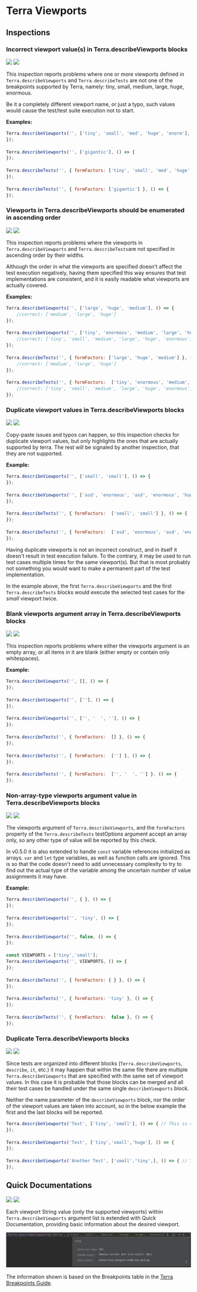 # Terra Viewports

## Inspections

### Incorrect viewport value(s) in Terra.describeViewports blocks

![](https://img.shields.io/badge/since-0.1.0-blue) [![](https://img.shields.io/badge/implementation-TerraDescribeViewportsInspection-blue)](../src/main/java/com/picimako/terra/wdio/viewports/inspection/TerraDescribeViewportsInspection.java)

This inspection reports problems where one or more viewports defined in `Terra.describeViewports` and `Terra.describeTests` are not one of the breakpoints supported by Terra, namely:
tiny, small, medium, large, huge, enormous.

Be it a completely different viewport name, or just a typo, such values would cause the test/test suite execution not to start.

**Examples:**

```javascript
Terra.describeViewports('', ['tiny', 'small', 'med', 'huge', 'enorm'], () => {
});

Terra.describeViewports('', ['gigantic'], () => {
});

Terra.describeTests('', { formFactors: ['tiny', 'small', 'med', 'huge', 'enorm'] }, () => {
});

Terra.describeTests('', { formFactors: ['gigantic'] }, () => {
});
```

### Viewports in Terra.describeViewports should be enumerated in ascending order

![](https://img.shields.io/badge/since-0.1.0-blue) [![](https://img.shields.io/badge/implementation-TerraDescribeViewportsInspection-blue)](../src/main/java/com/picimako/terra/wdio/viewports/inspection/TerraDescribeViewportsInspection.java)

This inspection reports problems where the viewports in `Terra.describeViewports` and `Terra.describeTests`are not specified in ascending order by their widths.

Although the order in what the viewports are specified doesn't affect the test execution negatively,
having them specified this way ensures that test implementations are consistent, and it is easily readable what viewports are actually covered.

**Examples:**

```javascript
Terra.describeViewports('', ['large', 'huge', 'medium'], () => {
    //correct: ['medium', 'large', 'huge']
});

Terra.describeViewports('', ['tiny', 'enormous', 'medium', 'large', 'huge', 'small'], () => {
    //correct: ['tiny', 'small', 'medium', 'large', 'huge', 'enormous']
});

Terra.describeTests('', { formFactors: ['large', 'huge', 'medium'] }, () => {
    //correct: ['medium', 'large', 'huge']
});

Terra.describeTests('', { formFactors:  ['tiny', 'enormous', 'medium', 'large', 'huge', 'small'] }, () => {
    //correct: ['tiny', 'small', 'medium', 'large', 'huge', 'enormous']
});
```

### Duplicate viewport values in Terra.describeViewports blocks

![](https://img.shields.io/badge/since-0.1.0-blue) [![](https://img.shields.io/badge/implementation-TerraDescribeViewportsInspection-blue)](../src/main/java/com/picimako/terra/wdio/viewports/inspection/TerraDescribeViewportsInspection.java)

Copy-paste issues and typos can happen, so this inspection checks for duplicate viewport values, but only highlights
the ones that are actually supported by terra. The rest will be signaled by another inspection, that they are not supported.

**Example:**

```javascript
Terra.describeViewports('', ['small', 'small'], () => {
});

Terra.describeViewports('', ['asd', 'enormous', 'asd', 'enormous', 'huge', 'enormous'], () => {
});

Terra.describeTests('', { formFactors:  ['small', 'small'] }, () => {
});

Terra.describeTests('', { formFactors:  ['asd', 'enormous', 'asd', 'enormous', 'huge', 'enormous'] }, () => {
});
```

Having duplicate viewports is not an incorrect construct, and in itself it doesn't result in test execution failure.
To the contrary, it may be used to run test cases multiple times for the same viewport(s). But that is most probably not something you would want to
make a permanent part of the test implementation.

In the example above, the first `Terra.describeViewports` and the first `Terra.describeTests` blocks would execute the selected test cases for the *small* viewport twice.

### Blank viewports argument array in Terra.describeViewports blocks

![](https://img.shields.io/badge/since-0.1.0-blue) [![](https://img.shields.io/badge/implementation-TerraDescribeViewportsInspection-blue)](../src/main/java/com/picimako/terra/wdio/viewports/inspection/TerraDescribeViewportsInspection.java)

This inspection reports problems where either the viewports argument is an empty array, or all items in it are blank
(either empty or contain only whitespaces).

**Example:**

```javascript
Terra.describeViewports('', [], () => {
});

Terra.describeViewports('', [''], () => {
});

Terra.describeViewports('', ['', '  ', ''], () => {
});

Terra.describeTests('', { formFactors:  [] }, () => {
});

Terra.describeTests('', { formFactors:  [''] }, () => {
});

Terra.describeTests('', { formFactors:  ['', '  ', ''] }, () => {
});
```

### Non-array-type viewports argument value in Terra.describeViewports blocks

![](https://img.shields.io/badge/since-0.1.0-blue) [![](https://img.shields.io/badge/implementation-TerraDescribeViewportsInspection-blue)](../src/main/java/com/picimako/terra/wdio/viewports/inspection/TerraDescribeViewportsInspection.java)

The viewports argument of `Terra.describeViewports`, and the `formFactors` property of the `Terra.describeTests` testOptions argument accept an array only, so any other type of value will be reported by this check.

In v0.5.0 it is also extended to handle `const` variable references initialized as arrays. `var` and `let` type variables, as well as
function calls are ignored. This is so that the code doesn't need to add unnecessary complexity to try to find out the actual type of the variable
among the uncertain number of value assignments it may have.

**Example:**

```javascript
Terra.describeViewports('', { }, () => {
});

Terra.describeViewports('', 'tiny', () => {
});

Terra.describeViewports('', false, () => {
});

const VIEWPORTS = ['tiny','small'];
Terra.describeViewports('', VIEWPORTS, () => {
});

Terra.describeTests('', { formFactors: { } }, () => {
});

Terra.describeTests('', { formFactors: 'tiny' }, () => {
});

Terra.describeTests('', { formFactors:  false }, () => {
});
```

### Duplicate Terra.describeViewports blocks

![](https://img.shields.io/badge/since-0.4.0-blue) [![](https://img.shields.io/badge/implementation-DuplicateDescribeViewportsBlockInspection-blue)](../src/main/java/com/picimako/terra/wdio/viewports/inspection/DuplicateDescribeViewportsBlockInspection.java)

Since tests are organized into different blocks (`Terra.describeViewports`, `describe`, `it`, etc.) it may happen that within the same file there are multiple `Terra.describeViewports`
that are specified with the same set of viewport values. In this case it is probable that those blocks can be merged and all their test cases be handled under the same single
`describeViewports` block.

Neither the name parameter of the `describeViewports` block, nor the order of the viewport values are taken into account, so in the below example the first and the last blocks will be reported.

```javascript
Terra.describeViewports('Test', ['tiny', 'small'], () => { // This is reported.
});

Terra.describeViewports('Test', ['tiny','small','huge'], () => {
});

Terra.describeViewports('Another Test', ['small','tiny',], () => { // This is also reported.
});
```

## Quick Documentations

![](https://img.shields.io/badge/since-0.1.0-blue) [![](https://img.shields.io/badge/implementation-TerraDescribeViewportsDocumentationProvider-blue)](../src/main/java/com/picimako/terra/documentation/TerraDescribeViewportsDocumentationProvider.java)

Each viewport String value (only the supported viewports) within `Terra.describeViewports` argument list is extended with Quick Documentation, providing
basic information about the desired viewport.

![terra-viewport-quick-documentation](../assets/terra-viewport-quick-documentation.png)

The information shown is based on the Breakpoints table in the [Terra Breakpoints Guide](https://engineering.cerner.com/terra-ui/components/terra-breakpoints/breakpoints/about#breakpoints).
